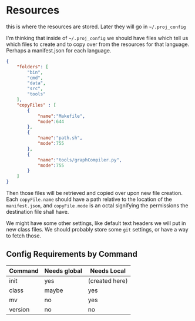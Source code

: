 # Resources

this is where the resources are stored. Later they will go in `~/.proj_config`

I'm thinking that inside of `~/.proj_config` we should have files which tell us which files to create and to copy over from the resources for that language.
Perhaps a manifest.json for each language.

``` json
{
    "folders": [
        "bin",
        "cmd",
        "data",
        "src",
        "tools"
    ],
    "copyFiles" : [
        {
            "name":"Makefile",
            "mode":644
        },
        {
            "name":"path.sh",
            "mode":755
        },
        {
            "name":"tools/graphCompiler.py",
            "mode":755
        }
    ]
}
```

Then those files will be retrieved and copied over upon new file creation. 
Each `copyFile.name` should have a path relative to the location of the `manifest.json`, and `copyFile.mode` is an octal signifying the permissions the destination file shall have.

We might have some other settings, like default text headers we will put in new class files.
We should probably store some `git` settings, or have a way to fetch those.

## Config Requirements by Command
| Command | Needs global | Needs Local |
|---|---|---
| init | yes | (created here) |
| class | maybe | yes|
| mv | no | yes |
| version | no | no |